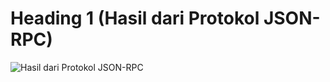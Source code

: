# Heading 1 (Hasil dari Protokol JSON-RPC)
![Hasil dari Protokol JSON-RPC](https://imgur.com/14ohc6k.png)
